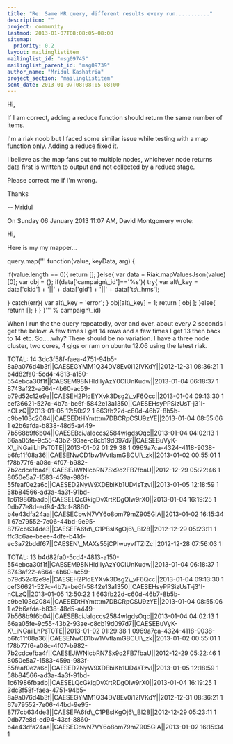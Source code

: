```yaml
---
title: "Re: Same MR query, different results every run..........."
description: ""
project: community
lastmod: 2013-01-07T08:08:05-08:00
sitemap:
  priority: 0.2
layout: mailinglistitem
mailinglist_id: "msg09745"
mailinglist_parent_id: "msg09739"
author_name: "Mridul Kashatria"
project_section: "mailinglistitem"
sent_date: 2013-01-07T08:08:05-08:00
---
```


Hi,

If I am correct, adding a reduce function should return the same number 
of items.


I'm a riak noob but I faced some similar issue while testing with a map 
function only. Adding a reduce fixed it.


I believe as the map fans out to multiple nodes, whichever node returns 
data first is written to output and not collected by a reduce stage.


Please correct me if I'm wrong.

Thanks

--
Mridul


On Sunday 06 January 2013 11:07 AM, David Montgomery wrote:

Hi,

Here is my my mapper...

query.map('''
 function(value, keyData, arg) {

 if(value.length == 0){
 return [];
 }else{
 var data = Riak.mapValuesJson(value)[0];
 var obj = {};
 if(data['campaign\\_id']=='%s'){
 try{
 var alt\\_key = data['ckid'] + '||' + data['gid'] + 
'||' + data['ts\\_hms'];

 }
 catch(err){
 var alt\\_key = 'error';
 }
 obj[alt\\_key] = 1;
 return [ obj ];
 }else{
 return [];
 }
 }
 }''' % campaign\\_id)

When I run the the query repeatedly, over and over, about every 2 
seconds I get the below. A few times I get 14 rows and a few times I 
get 13 then back to 14 etc. So.....why? There should be no 
variation. I have a three node cluster, two cores, 4 gigs or ram on 
ubuntu 12.06 using the latest riak.

TOTAL: 14
3dc3f58f-faea-4751-94b5-8a9a076d4b3f||CAESEGYMM1Q34DV8Ev0i12IVKdY||2012-12-31 
08:36:21 1
b4d82fa0-5cd4-4813-a150-554ebca30f1f||CAESEM98NHldIIyAzY0CIUnKudw||2013-01-04 
06:18:37 1
8743af22-a664-4b60-ac59-b79d52c12e9e||CAESEH2PIdEYXvk3Dsg2\\_vF6Qcc||2013-01-04 
09:13:30 1
cef36621-527c-4b7a-be6f-5842e13a1350||CAESEHsyPPSizUsT-j31I-nCLzQ||2013-01-05 
12:50:22 1
663fb22d-c60d-46b7-8b5b-c9be103c2084||CAESEDtHYmtttm7DBCRpCSU9zYE||2013-01-04 
08:55:06 1
e2b6afda-b838-48d5-a449-7b568b9f6b04||CAESEBciJaIqccs2584wIgdsOqc||2013-01-04 
04:02:13 1
66aa05fe-9c55-43b2-93ae-c8cb19d097d7||CAESEBuVyK-X\\_iNGaiiLhPsT0TE||2013-01-02 
01:29:38 1
0969a7ca-4324-4118-9038-b6fc11f08a36||CAESENwCD1bw1VvtIamGBCUl\\_zk||2013-01-02 
00:55:01 1
f78b77f6-a08c-4f07-b982-7b2cdcefba4f||CAESEJiWNlcbRN7Sx9o2FB7fbaU||2012-12-29 
05:22:46 1
8050e5a7-1583-459a-983f-55feaf0e2a6c||CAESED2NyW9XDEbiKb1UD4sTzvI||2013-01-05 
12:18:59 1
58b84566-ad3a-4a3f-91bd-1c61986fbadb||CAESELQcGkigDvXrtRDgOlw9rX0||2013-01-04 
16:19:25 1
0db77e8d-ed94-43cf-8860-b4e43dfa24aa||CAESECbwN7VY6o8om79mZ905GIA||2013-01-02 
16:15:34 1
67e79552-7e06-44bd-9e95-87f7cb634de3||CAESEFA6fd\\_C1PBslKgOj6\\_BI28||2012-12-29 
05:23:11 1
ffc3c6ae-beee-4dfe-b41d-ec3a72bddf67||CAESEN\\_MAXs55jCPIwuyvfTZIZc||2012-12-28 
07:56:03 1

TOTAL: 13
b4d82fa0-5cd4-4813-a150-554ebca30f1f||CAESEM98NHldIIyAzY0CIUnKudw||2013-01-04 
06:18:37 1
8743af22-a664-4b60-ac59-b79d52c12e9e||CAESEH2PIdEYXvk3Dsg2\\_vF6Qcc||2013-01-04 
09:13:30 1
cef36621-527c-4b7a-be6f-5842e13a1350||CAESEHsyPPSizUsT-j31I-nCLzQ||2013-01-05 
12:50:22 1
663fb22d-c60d-46b7-8b5b-c9be103c2084||CAESEDtHYmtttm7DBCRpCSU9zYE||2013-01-04 
08:55:06 1
e2b6afda-b838-48d5-a449-7b568b9f6b04||CAESEBciJaIqccs2584wIgdsOqc||2013-01-04 
04:02:13 1
66aa05fe-9c55-43b2-93ae-c8cb19d097d7||CAESEBuVyK-X\\_iNGaiiLhPsT0TE||2013-01-02 
01:29:38 1
0969a7ca-4324-4118-9038-b6fc11f08a36||CAESENwCD1bw1VvtIamGBCUl\\_zk||2013-01-02 
00:55:01 1
f78b77f6-a08c-4f07-b982-7b2cdcefba4f||CAESEJiWNlcbRN7Sx9o2FB7fbaU||2012-12-29 
05:22:46 1
8050e5a7-1583-459a-983f-55feaf0e2a6c||CAESED2NyW9XDEbiKb1UD4sTzvI||2013-01-05 
12:18:59 1
58b84566-ad3a-4a3f-91bd-1c61986fbadb||CAESELQcGkigDvXrtRDgOlw9rX0||2013-01-04 
16:19:25 1
3dc3f58f-faea-4751-94b5-8a9a076d4b3f||CAESEGYMM1Q34DV8Ev0i12IVKdY||2012-12-31 
08:36:21 1
67e79552-7e06-44bd-9e95-87f7cb634de3||CAESEFA6fd\\_C1PBslKgOj6\\_BI28||2012-12-29 
05:23:11 1
0db77e8d-ed94-43cf-8860-b4e43dfa24aa||CAESECbwN7VY6o8om79mZ905GIA||2013-01-02 
16:15:34 1
